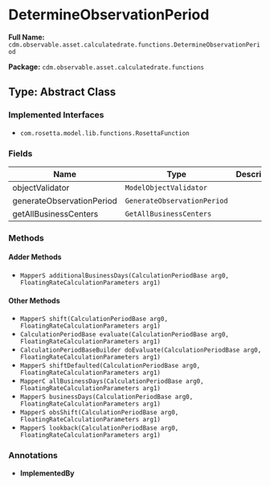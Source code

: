 # DetermineObservationPeriod

**Full Name:** `cdm.observable.asset.calculatedrate.functions.DetermineObservationPeriod`

**Package:** `cdm.observable.asset.calculatedrate.functions`

## Type: Abstract Class

### Implemented Interfaces

- `com.rosetta.model.lib.functions.RosettaFunction`

### Fields

| Name | Type | Description |
|------|------|-------------|
| objectValidator | `ModelObjectValidator` |  |
| generateObservationPeriod | `GenerateObservationPeriod` |  |
| getAllBusinessCenters | `GetAllBusinessCenters` |  |

### Methods

#### Adder Methods

- `MapperS additionalBusinessDays(CalculationPeriodBase arg0, FloatingRateCalculationParameters arg1)`

#### Other Methods

- `MapperS shift(CalculationPeriodBase arg0, FloatingRateCalculationParameters arg1)`
- `CalculationPeriodBase evaluate(CalculationPeriodBase arg0, FloatingRateCalculationParameters arg1)`
- `CalculationPeriodBaseBuilder doEvaluate(CalculationPeriodBase arg0, FloatingRateCalculationParameters arg1)`
- `MapperS shiftDefaulted(CalculationPeriodBase arg0, FloatingRateCalculationParameters arg1)`
- `MapperC allBusinessDays(CalculationPeriodBase arg0, FloatingRateCalculationParameters arg1)`
- `MapperS businessDays(CalculationPeriodBase arg0, FloatingRateCalculationParameters arg1)`
- `MapperS obsShift(CalculationPeriodBase arg0, FloatingRateCalculationParameters arg1)`
- `MapperS lookback(CalculationPeriodBase arg0, FloatingRateCalculationParameters arg1)`

### Annotations

- **ImplementedBy**

